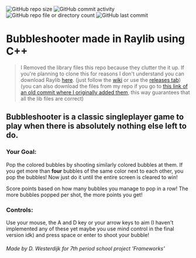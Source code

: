 ![GitHub repo size](https://img.shields.io/github/repo-size/48exa/raylib-bubbleshooter)
![GitHub commit activity](https://img.shields.io/github/commit-activity/t/48exa/raylib-bubbleshooter)
![GitHub repo file or directory count](https://img.shields.io/github/directory-file-count/48exa/raylib-bubbleshooter)
![GitHub last commit](https://img.shields.io/github/last-commit/48exa/raylib-bubbleshooter)

# Bubbleshooter made in Raylib using C++

> I Removed the library files this repo because they clutter the it up. If you're planning to clone this for reasons I don't understand you can download Raylib [here](https://github.com/raysan5/raylib). (just follow the [wiki](https://github.com/raysan5/raylib/wiki/Working-on-Windows) or use the [releases tab](https://github.com/raysan5/raylib/releases/)) (you can also download the files from my repo if you go to [this link of an old commit where I originally added them](https://github.com/48exa/raylib-bubbleshooter/tree/b222615d875bfd094b56642e9022b2064ab524be), this way guarantees that all the lib files are correct)

## Bubbleshooter is a classic singleplayer game to play when there is absolutely nothing else left to do.

### Your Goal:
Pop the colored bubbles by shooting similarly colored bubbles at them. If you get more than **four** bubbles of the same color next to each other, you pop the bubbles! Now just do it until the entire screen is cleared to win!

Score points based on how many bubbles you manage to pop in a row! The more bubbles popped per shot, the more points you get!

### Controls:
Use your mouse, the A and D key or your arrow keys to aim (I haven't implemented any of these yet maybe you use mind control in the final version idk) and press space or enter to shoot your bubble!

###### Made by D. Westerdijk for 7th period school project 'Frameworks'
